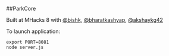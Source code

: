 ##ParkCore

Built at MHacks 8 with [@bishk](github.com/bishk), [@bharatkashyap](github.com/bharatkashyap), [@akshaykg42](github.com/akshaykg42)

To launch application: 

``` export PORT=8081 ``` <br>
``` node server.js ```
